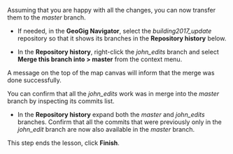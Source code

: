Assuming that you are happy with all the changes, you can now transfer
them to the *master* branch.

* If needed, in the **GeoGig Navigator**, select the *building2017_update*
  repository so that it shows its branches in the **Repository
  history** below.

* In the **Repository history**, right-click the *john_edits* branch and
  select **Merge this branch into > master** from the context menu.

A message on the top of the map canvas will inform that the merge was
done successfully.

You can confirm that all the *john_edits* work was in merge into the
*master* branch by inspecting its commits list.

* In the **Repository history** expand both the *master* and
  *john_edits* branches. Confirm that all the commits that were
  previously only in the *john_edit* branch are now also available in
  the *master* branch.

This step ends the lesson, click **Finish**.